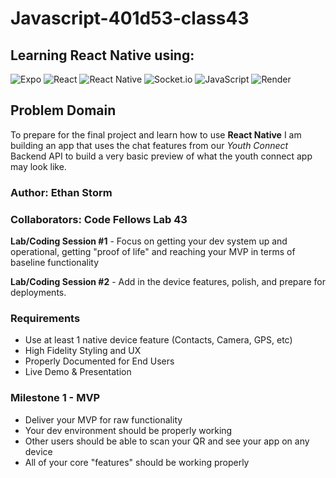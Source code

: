 # Javascript-401d53-class43

## Learning React Native using:

![Expo](https://img.shields.io/badge/expo-1C1E24?style=for-the-badge&logo=expo&logoColor=#D04A37) ![React](https://img.shields.io/badge/react-%2320232a.svg?style=for-the-badge&logo=react&logoColor=%2361DAFB) ![React Native](https://img.shields.io/badge/react_native-%2320232a.svg?style=for-the-badge&logo=react&logoColor=%2361DAFB) ![Socket.io](https://img.shields.io/badge/Socket.io-black?style=for-the-badge&logo=socket.io&badgeColor=010101) ![JavaScript](https://img.shields.io/badge/javascript-%23323330.svg?style=for-the-badge&logo=javascript&logoColor=%010101) ![Render](https://img.shields.io/badge/render-0A0A0A?style=for-the-badge&logo=render&logoColor=white)

## Problem Domain

To prepare for the final project and learn how to use **React Native** I am building an app that uses the chat features from our _Youth Connect_ Backend API to build a very basic preview of what the youth connect app may look like.

### Author: Ethan Storm

### Collaborators: Code Fellows Lab 43

**Lab/Coding Session #1** - Focus on getting your dev system up and operational, getting "proof of life" and reaching your MVP in terms of baseline functionality

**Lab/Coding Session #2** - Add in the device features, polish, and prepare for deployments.

### Requirements

- Use at least 1 native device feature (Contacts, Camera, GPS, etc)
- High Fidelity Styling and UX
- Properly Documented for End Users
- Live Demo & Presentation

### Milestone 1 - MVP

- Deliver your MVP for raw functionality
- Your dev environment should be properly working
- Other users should be able to scan your QR and see your app on any device
- All of your core "features" should be working properly
